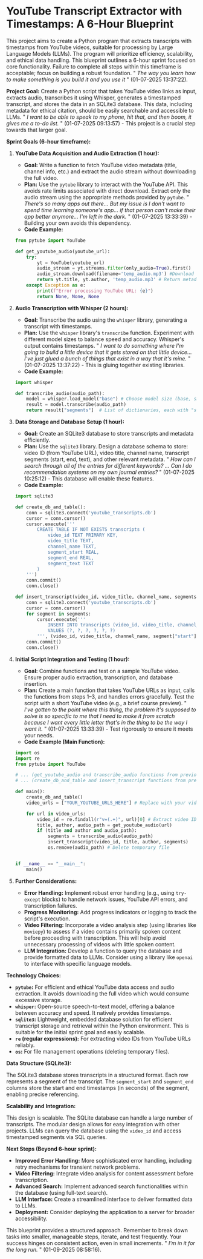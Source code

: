 # YouTube Transcript Extractor with Timestamps: A 6-Hour Blueprint

This project aims to create a Python program that extracts transcripts with timestamps from YouTube videos, suitable for processing by Large Language Models (LLMs).  The program will prioritize efficiency, scalability, and ethical data handling.  This blueprint outlines a 6-hour sprint focused on core functionality.  Failure to complete all steps within this timeframe is acceptable; focus on building a robust foundation.  " *The way you learn how to make something is you build it and you use it* " (01-07-2025 13:37:22).

**Project Goal:**  Create a Python script that takes YouTube video links as input, extracts audio, transcribes it using Whisper, generates a timestamped transcript, and stores the data in an SQLite3 database.  This data, including metadata for ethical citation, should be easily searchable and accessible to LLMs.  " *I want to be able to speak to my phone, hit that, and then boom, it gives me a to-do list.* " (01-07-2025 09:13:57) -  This project is a crucial step towards that larger goal.

**Sprint Goals (6-hour timeframe):**

1. **YouTube Data Acquisition and Audio Extraction (1 hour):**
    * **Goal:**  Write a function to fetch YouTube video metadata (title, channel info, etc.) and extract the audio stream without downloading the full video.
    * **Plan:** Use the `pytube` library to interact with the YouTube API.  This avoids rate limits associated with direct download.  Extract only the audio stream using the appropriate methods provided by `pytube`.  " *There's so many apps out there... But my issue is I don't want to spend time learning someone's app... if that person can't make their app better anymore... I'm left in the dark.* " (01-07-2025 13:33:39) -  Building your own avoids this dependency.
    * **Code Example:**
    ```python
    from pytube import YouTube

    def get_youtube_audio(youtube_url):
        try:
            yt = YouTube(youtube_url)
            audio_stream = yt.streams.filter(only_audio=True).first()
            audio_stream.download(filename='temp_audio.mp3') #Download to temporary file
            return yt.title, yt.author, 'temp_audio.mp3' # Return metadata and path to temporary file
        except Exception as e:
            print(f"Error processing YouTube URL: {e}")
            return None, None, None
    ```
2. **Audio Transcription with Whisper (2 hours):**
    * **Goal:**  Transcribe the audio using the `whisper` library, generating a transcript with timestamps.
    * **Plan:** Use the `whisper` library's `transcribe` function.  Experiment with different model sizes to balance speed and accuracy.  Whisper's output contains timestamps.  " *I want to do something where I'm going to build a little device that it gets stored on that little device... I've just glued a bunch of things that exist in a way that it's mine.* " (01-07-2025 13:37:22) - This is gluing together existing libraries.
    * **Code Example:**
    ```python
    import whisper

    def transcribe_audio(audio_path):
        model = whisper.load_model("base") # Choose model size (base, small, medium, large)
        result = model.transcribe(audio_path)
        return result["segments"]  # List of dictionaries, each with "start", "end", and "text"
    ```
3. **Data Storage and Database Setup (1 hour):**
    * **Goal:**  Create an SQLite3 database to store transcripts and metadata efficiently.
    * **Plan:** Use the `sqlite3` library. Design a database schema to store: video ID (from YouTube URL), video title, channel name, transcript segments (start, end, text), and other relevant metadata.  " *How can I search through all of the entries for different keywords? ... Can I do recommendation systems on my own journal entries?* " (01-07-2025 10:25:12) -  This database will enable these features.
    * **Code Example:**
    ```python
    import sqlite3

    def create_db_and_table():
        conn = sqlite3.connect('youtube_transcripts.db')
        cursor = conn.cursor()
        cursor.execute('''
            CREATE TABLE IF NOT EXISTS transcripts (
                video_id TEXT PRIMARY KEY,
                video_title TEXT,
                channel_name TEXT,
                segment_start REAL,
                segment_end REAL,
                segment_text TEXT
            )
        ''')
        conn.commit()
        conn.close()

    def insert_transcript(video_id, video_title, channel_name, segments):
        conn = sqlite3.connect('youtube_transcripts.db')
        cursor = conn.cursor()
        for segment in segments:
            cursor.execute('''
                INSERT INTO transcripts (video_id, video_title, channel_name, segment_start, segment_end, segment_text)
                VALUES (?, ?, ?, ?, ?, ?)
            ''', (video_id, video_title, channel_name, segment["start"], segment["end"], segment["text"]))
        conn.commit()
        conn.close()

    ```

4. **Initial Script Integration and Testing (1 hour):**
    * **Goal:** Combine functions and test on a sample YouTube video.  Ensure proper audio extraction, transcription, and database insertion.
    * **Plan:** Create a main function that takes YouTube URLs as input, calls the functions from steps 1–3, and handles errors gracefully. Test the script with a short YouTube video (e.g., a brief course preview).  " *I've gotten to the point where this thing, the problem it's supposed to solve is so specific to me that I need to make it from scratch because I want every little letter that's in the thing to be the way I want it.* " (01-07-2025 13:33:39) - Test rigorously to ensure it meets your needs.
    * **Code Example (Main Function):**
    ```python
    import os
    import re
    from pytube import YouTube

    # ... (get_youtube_audio and transcribe_audio functions from previous steps) ...
    # ... (create_db_and_table and insert_transcript functions from previous steps) ...

    def main():
        create_db_and_table()
        video_urls = ["YOUR_YOUTUBE_URLS_HERE"] # Replace with your video URLs

        for url in video_urls:
            video_id = re.findall(r"v=(.+)", url)[0] # Extract video ID from the URL
            title, author, audio_path = get_youtube_audio(url)
            if (title and author and audio_path):
                segments = transcribe_audio(audio_path)
                insert_transcript(video_id, title, author, segments)
                os.remove(audio_path) # Delete temporary file


    if __name__ == "__main__":
        main()

    ```

5.  **Further Considerations:**
    * **Error Handling:** Implement robust error handling (e.g., using `try-except` blocks) to handle network issues, YouTube API errors, and transcription failures.
    * **Progress Monitoring:** Add progress indicators or logging to track the script's execution.
    * **Video Filtering:** Incorporate a video analysis step (using libraries like `moviepy`) to assess if a video contains primarily spoken content before proceeding with transcription. This will help avoid unnecessary processing of videos with little spoken content.
    * **LLM Integration:** Develop a function to query the database and provide formatted data to LLMs. Consider using a library like `openai` to interface with specific language models. 

**Technology Choices:**

* **`pytube`:**  For efficient and ethical YouTube data access and audio extraction. It avoids downloading the full video which would consume excessive storage.
* **`whisper`:** Open-source speech-to-text model, offering a balance between accuracy and speed. It natively provides timestamps.
* **`sqlite3`:**  Lightweight, embedded database solution for efficient transcript storage and retrieval within the Python environment.  This is suitable for the initial sprint goal and easily scalable.
* **`re` (regular expressions):**  For extracting video IDs from YouTube URLs reliably.
* **`os`:** For file management operations (deleting temporary files).


**Data Structure (SQLite3):**

The SQLite3 database stores transcripts in a structured format.  Each row represents a segment of the transcript. The `segment_start` and `segment_end` columns store the start and end timestamps (in seconds) of the segment, enabling precise referencing.


**Scalability and Integration:**

This design is scalable. The SQLite database can handle a large number of transcripts.  The modular design allows for easy integration with other projects.  LLMs can query the database using the `video_id` and access timestamped segments via SQL queries.

**Next Steps (Beyond 6-hour sprint):**

* **Improved Error Handling:** More sophisticated error handling, including retry mechanisms for transient network problems.
* **Video Filtering:** Integrate video analysis for content assessment before transcription.
* **Advanced Search:** Implement advanced search functionalities within the database (using full-text search).
* **LLM Interface:** Create a streamlined interface to deliver formatted data to LLMs.
* **Deployment:** Consider deploying the application to a server for broader accessibility.


This blueprint provides a structured approach. Remember to break down tasks into smaller, manageable steps, iterate, and test frequently. Your success hinges on consistent action, even in small increments. " *I'm in it for the long run.* " (01-09-2025 08:58:16).
